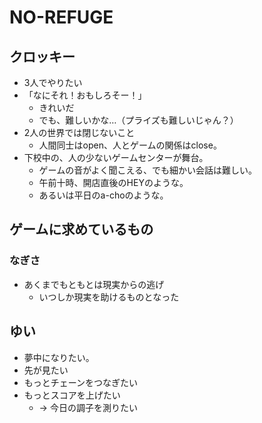 # NO-REFUGE

## クロッキー

- 3人でやりたい
- 「なにそれ！おもしろそー！」
  - きれいだ
  - でも、難しいかな…（プライズも難しいじゃん？）
- 2人の世界では閉じないこと
  - 人間同士はopen、人とゲームの関係はclose。
- 下校中の、人の少ないゲームセンターが舞台。
  - ゲームの音がよく聞こえる、でも細かい会話は難しい。
  - 午前十時、開店直後のHEYのような。
  - あるいは平日のa-choのような。

## ゲームに求めているもの

### なぎさ

- あくまでもともとは現実からの逃げ
  - いつしか現実を助けるものとなった

## ゆい

- 夢中になりたい。
- 先が見たい
- もっとチェーンをつなぎたい
- もっとスコアを上げたい
  - → 今日の調子を測りたい

